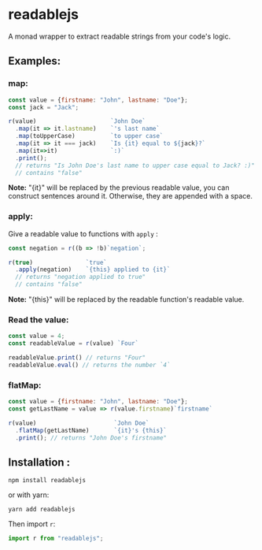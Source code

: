 # readablejs

A monad wrapper to extract readable strings from your code's logic.

## Examples:

### map:

```js
const value = {firstname: "John", lastname: "Doe"};
const jack = "Jack";

r(value)                     `John Doe`
  .map(it => it.lastname)    `'s last name`
  .map(toUpperCase)          `to upper case`
  .map(it => it === jack)    `Is {it} equal to ${jack}?`
  .map(it=>it)               `:)`
  .print();
  // returns "Is John Doe's last name to upper case equal to Jack? :)"
  // contains "false"
```

**Note:** "{it}" will be replaced by the previous readable value, you can construct sentences around it. Otherwise, they are appended with a space.

### apply:

Give a readable value to functions with `apply` :

```js
const negation = r((b => !b)`negation`;

r(true)               `true`
  .apply(negation)    `{this} applied to {it}`
  // returns "negation applied to true"
  // contains "false"
```

**Note:** "{this}" will be replaced by the readable function's readable value.


### Read the value:

```js
const value = 4;
const readableValue = r(value) `Four`

readableValue.print() // returns "Four"
readableValue.eval() // returns the number `4`

```

### flatMap:

```js
const value = {firstname: "John", lastname: "Doe"};
const getLastName = value => r(value.firstname)`firstname`

r(value)                      `John Doe`
  .flatMap(getLastName)       `{it}'s {this}`
  .print(); // returns "John Doe's firstname"
```


## Installation :

`npm install readablejs`

or with yarn:

`yarn add readablejs`

Then import `r`:

```js
import r from "readablejs";
```
